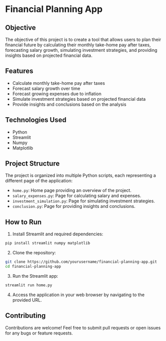 # Financial Planning App

## Objective

The objective of this project is to create a tool that allows users to plan their financial future by calculating their monthly take-home pay after taxes, forecasting salary growth, simulating investment strategies, and providing insights based on projected financial data.

## Features

- Calculate monthly take-home pay after taxes
- Forecast salary growth over time
- Forecast growing expenses due to inflation
- Simulate investment strategies based on projected financial data
- Provide insights and conclusions based on the analysis

## Technologies Used

- Python
- Streamlit
- Numpy
- Matplotlib

## Project Structure

The project is organized into multiple Python scripts, each representing a different page of the application:
- `home.py`: Home page providing an overview of the project.
- `salary_expenses.py`: Page for calculating salary and expenses.
- `investment_simulation.py`: Page for simulating investment strategies.
- `conclusion.py`: Page for providing insights and conclusions.

## How to Run

1. Install Streamlit and required dependencies:

```bash
pip install streamlit numpy matplotlib
```

2. Clone the repository:

```bash
git clone https://github.com/yourusername/financial-planning-app.git
cd financial-planning-app
```

3. Run the Streamlit app:

```bash
streamlit run home.py
```

4. Access the application in your web browser by navigating to the provided URL.

## Contributing

Contributions are welcome! Feel free to submit pull requests or open issues for any bugs or feature requests.

